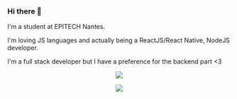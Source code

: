 ### Hi there 👋

I'm a student at EPITECH Nantes.

I'm loving JS languages and actually being a ReactJS/React Native, NodeJS developer.

I'm a full stack developer but I have a preference for the backend part <3


<p align='center'>
  <a href="#"><img src="https://github-readme-stats.vercel.app/api?username=EternalRat&count_private=true&show_icons=true&include_all_commits=true&theme=synthwave"></a>
</p>
<p align='center'>
  <a href="#"><img src="https://github-readme-stats.vercel.app/api/top-langs/?username=EternalRat&hide=shaderlab,css,hlsl,cmake&langs_count=6&layout=compact&theme=synthwave"></a>
</p>

<!--
**EternalRat/EternalRat** is a ✨ _special_ ✨ repository because its `README.md` (this file) appears on your GitHub profile.

Here are some ideas to get you started:

- 🔭 I’m currently working on ...
- 🌱 I’m currently learning ...
- 👯 I’m looking to collaborate on ...
- 🤔 I’m looking for help with ...
- 💬 Ask me about ...
- 📫 How to reach me: ...
- 😄 Pronouns: ...
- ⚡ Fun fact: ...
-->

